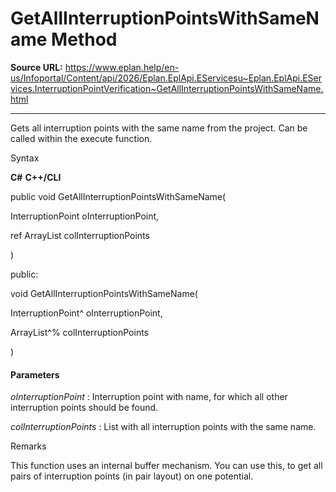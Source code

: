 # GetAllInterruptionPointsWithSameName Method

**Source URL:** https://www.eplan.help/en-us/Infoportal/Content/api/2026/Eplan.EplApi.EServicesu~Eplan.EplApi.EServices.InterruptionPointVerification~GetAllInterruptionPointsWithSameName.html

---

Gets all interruption points with the same name from the project. Can be called within the execute function.

Syntax

**C#**
**C++/CLI**


public void GetAllInterruptionPointsWithSameName( 

   InterruptionPoint oInterruptionPoint,

   ref ArrayList colInterruptionPoints

)

public:

void GetAllInterruptionPointsWithSameName( 

   InterruptionPoint^ oInterruptionPoint,

   ArrayList^% colInterruptionPoints

)


#### Parameters

*oInterruptionPoint*
:   Interruption point with name, for which all other interruption points should be found.

*colInterruptionPoints*
:   List with all interruption points with the same name.

Remarks

This function uses an internal buffer mechanism. You can use this, to get all pairs of interruption points (in pair layout) on one potential.
